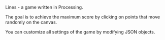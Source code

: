 Lines - a game written in Processing.

The goal is to achieve the maximum score by clicking on points that move randomly on the canvas.

You can customize all settings of the game by modifying JSON objects.
